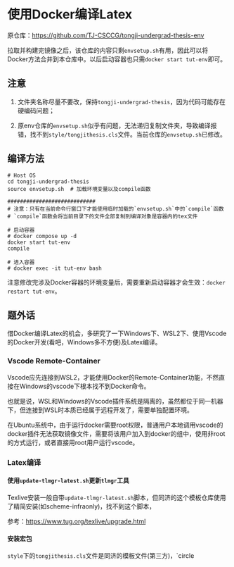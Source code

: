 # 使用Docker编译Latex

原仓库：https://github.com/TJ-CSCCG/tongji-undergrad-thesis-env

拉取并构建完镜像之后，该仓库的内容只剩`envsetup.sh`有用，因此可以将Docker方法合并到本仓库中。以后启动容器也只需`docker start tut-env`即可。

## 注意

1. 文件夹名称尽量不要改，保持`tongji-undergrad-thesis`，因为代码可能存在硬编码问题；

2. 原env仓库的`envsetup.sh`似乎有问题，无法递归复制文件夹，导致编译报错，找不到`style/tongjithesis.cls`文件。当前仓库的`envsetup.sh`已修改。

## 编译方法

```shell
# Host OS
cd tongji-undergrad-thesis
source envsetup.sh  # 加载环境变量以及compile函数

############################
# 注意：只有在当前命令行窗口下才能使用临时加载的`envsetup.sh`中的`compile`函数
# `compile`函数会将当前目录下的文件全部复制到编译对象是容器内的tex文件

# 启动容器
# docker compose up -d
docker start tut-env
compile 

# 进入容器
# docker exec -it tut-env bash
```

注意修改完涉及Docker容器的环境变量后，需要重新启动容器才会生效：`docker restart tut-env`。

## 题外话

借Docker编译Latex的机会，多研究了一下Windows下、WSL2下、使用Vscode的Docker开发(看吧，Windows多不方便)及Latex编译。

### Vscode Remote-Container

Vscode应先连接到WSL2，才能使用Docker的Remote-Container功能，不然直接在Windows的vscode下根本找不到Docker命令。

也就是说，WSL和Windows的Vscode插件系统是隔离的，虽然都位于同一机器下，但连接到WSL时本质已经属于远程开发了，需要单独配置环境。

在Ubuntu系统中，由于运行docker需要root权限，普通用户本地调用vscode的docker插件无法获取镜像文件，需要将该用户加入到docker的组中，使用非root的方式运行，或者直接用root用户运行vscode。

### Latex编译

#### 使用`update-tlmgr-latest.sh`更新`tlmgr`工具

Texlive安装一般自带`update-tlmgr-latest.sh`脚本，但同济的这个模板仓库使用了精简安装(如scheme-infraonly)，找不到这个脚本，

参考：https://www.tug.org/texlive/upgrade.html

#### 安装宏包

`style`下的`tongjithesis.cls`文件是同济的模板文件(第三方)，`circle